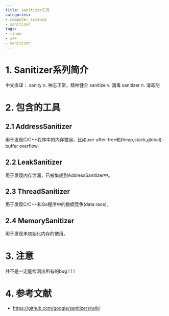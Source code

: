 ```yaml
---
title: sanitizer工具
categories:
- computer_science
- sanitizer
tags:
- linux
- c++
- sanitizer
---
```


# 1. Sanitizer系列简介

中文直译：
sanity n. 神志正常，精神健全
sanitize v. 消毒
sanitizer n. 消毒剂

# 2. 包含的工具

## 2.1 AddressSanitizer

用于发现C/C++程序中的内存错误，比如use-after-free和{heap,stack,global}-buffer overflow。

## 2.2 LeakSanitizer

用于发现内存泄漏，已被集成到AddressSanitizer中。

## 2.3 ThreadSanitizer

用于发现C/C++和Go程序中的数据竞争(data race)。

## 2.4 MemorySanitizer

用于发现未初始化内存的使用。

# 3. 注意

并不是一定能检测出所有的bug ! ! !

# 4. 参考文献

- https://github.com/google/sanitizers/wiki
